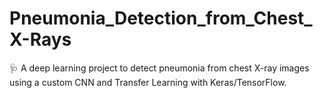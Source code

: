 # Pneumonia_Detection_from_Chest_X-Rays
🩺 A deep learning project to detect pneumonia from chest X-ray images using a custom CNN and Transfer Learning with Keras/TensorFlow.
